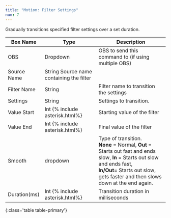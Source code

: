 ```yaml
---
title: "Motion: Filter Settings"
num: 7
---
```

Gradually transitions specified filter settings over a set duration.

| Box Name | Type | Description | 
|-------|--------|--------
|OBS|Dropdown|OBS to send this command to (if using multiple OBS)|
|Source Name |	String	Source name containing the filter
|Filter Name	|String	| Filter name to transition the settings
|Settings|String|Settings to transition.
|Value Start |Int {% include asterisk.html%}|Starting value of the filter|
|Value End |Int {% include asterisk.html%}|Final value of the filter|
|Smooth|	dropdown |	Type of transition.<br/> **None** = Normal, **Out** = Starts out fast and ends slow, **In** = Starts out slow and ends fast,  <br/> **In/Out**= Starts out slow, gets faster and then slows down at the end again.
|Duration(ms) |	Int {% include asterisk.html%}|	Transition duration in milliseconds
{:class='table table-primary'}









